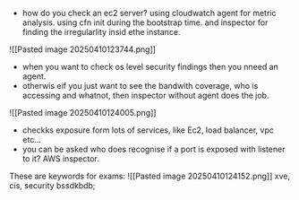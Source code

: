 - how do you check an ec2 server? using cloudwatch agent for metric analysis. using cfn init during the bootstrap time. and inspector for finding the irregularlity insid ethe instance.


![[Pasted image 20250410123744.png]]
- when you want to check os level security findings then you nneed an agent.
- otherwis eif you just want to see the bandwith coverage, who is accessing and whatnot, then inspector without agent does the job.



![[Pasted image 20250410124005.png]]

- checkks exposure form lots of services, like Ec2, load balancer, vpc etc...
- you can be asked who does recognise if a port is exposed with listener to it? AWS inspector.


These are keywords for exams:
![[Pasted image 20250410124152.png]]
xve, cis, security bssdkbdb;


